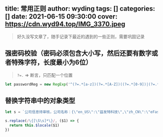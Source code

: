 title: 常用正则
author: wyding
tags: []
categories: []
date: 2021-06-15 09:30:00
cover:
  https://cdn.wyd94.top/IMG_3370.jpeg
---
> 好久没写文章了，随手记录下最近的遇到的一些正则，需要巩固记录

<!-- more -->

## 强密码校验（密码必须包含大小写，然后还要有数字或者特殊字符，长度最小为6位）
> `?=.` => 断言，只匹配一个位置
```js
let passwordReg = new RegExp('^(?=.*[a-z])(?=.*[A-Z])((?=.*[0-9])|(?=.*[|@#$%]))(?=.{6,})')
```

## 替换字符串中的对象类型
```js
let s = `公司信息待审核，公司名称：{\"en_US\":\"益发特科技\",\"zh_CN\":\"eFastServ\"}`

s.replace(/\{[\S\s]*\}/, ($1) => {
  return this.$locale($1)
})
```